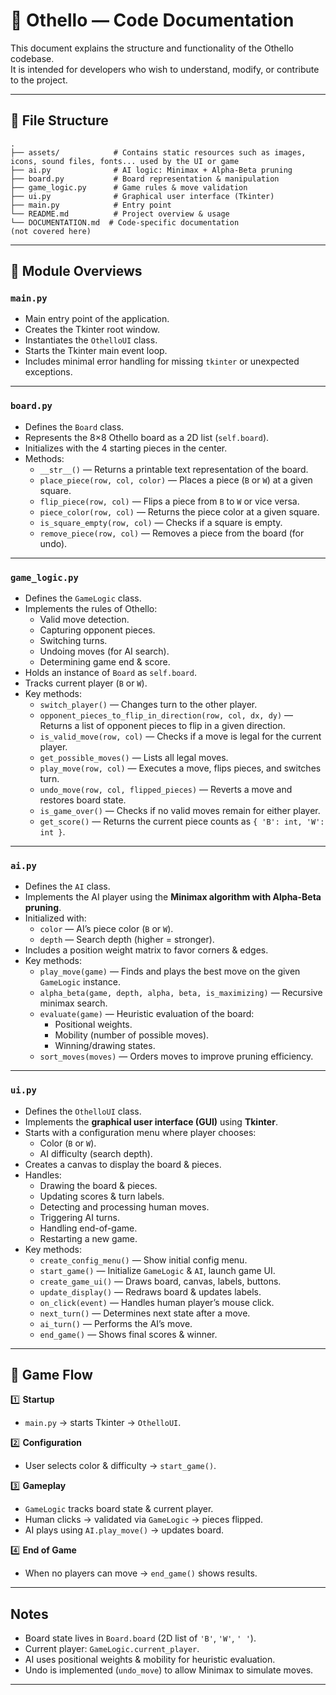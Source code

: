 # 📄 Othello — Code Documentation

This document explains the structure and functionality of the Othello codebase.  
It is intended for developers who wish to understand, modify, or contribute to the project.

---

## 📁 File Structure

```
.
├── assets/            # Contains static resources such as images, icons, sound files, fonts... used by the UI or game
├── ai.py              # AI logic: Minimax + Alpha-Beta pruning
├── board.py           # Board representation & manipulation
├── game_logic.py      # Game rules & move validation
├── ui.py              # Graphical user interface (Tkinter)
├── main.py            # Entry point
└── README.md          # Project overview & usage 
└── DOCUMENTATION.md  # Code-specific documentation
(not covered here)
```

---

## 🧠 Module Overviews

### `main.py`
- Main entry point of the application.
- Creates the Tkinter root window.
- Instantiates the `OthelloUI` class.
- Starts the Tkinter main event loop.
- Includes minimal error handling for missing `tkinter` or unexpected exceptions.

---

### `board.py`
- Defines the `Board` class.
- Represents the 8×8 Othello board as a 2D list (`self.board`).
- Initializes with the 4 starting pieces in the center.
- Methods:
  - `__str__()` — Returns a printable text representation of the board.
  - `place_piece(row, col, color)` — Places a piece (`B` or `W`) at a given square.
  - `flip_piece(row, col)` — Flips a piece from `B` to `W` or vice versa.
  - `piece_color(row, col)` — Returns the piece color at a given square.
  - `is_square_empty(row, col)` — Checks if a square is empty.
  - `remove_piece(row, col)` — Removes a piece from the board (for undo).

---

### `game_logic.py`
- Defines the `GameLogic` class.
- Implements the rules of Othello:
  - Valid move detection.
  - Capturing opponent pieces.
  - Switching turns.
  - Undoing moves (for AI search).
  - Determining game end & score.
- Holds an instance of `Board` as `self.board`.
- Tracks current player (`B` or `W`).
- Key methods:
  - `switch_player()` — Changes turn to the other player.
  - `opponent_pieces_to_flip_in_direction(row, col, dx, dy)` — Returns a list of opponent pieces to flip in a given direction.
  - `is_valid_move(row, col)` — Checks if a move is legal for the current player.
  - `get_possible_moves()` — Lists all legal moves.
  - `play_move(row, col)` — Executes a move, flips pieces, and switches turn.
  - `undo_move(row, col, flipped_pieces)` — Reverts a move and restores board state.
  - `is_game_over()` — Checks if no valid moves remain for either player.
  - `get_score()` — Returns the current piece counts as `{ 'B': int, 'W': int }`.

---

### `ai.py`
- Defines the `AI` class.
- Implements the AI player using the **Minimax algorithm with Alpha-Beta pruning**.
- Initialized with:
  - `color` — AI’s piece color (`B` or `W`).
  - `depth` — Search depth (higher = stronger).
- Includes a position weight matrix to favor corners & edges.
- Key methods:
  - `play_move(game)` — Finds and plays the best move on the given `GameLogic` instance.
  - `alpha_beta(game, depth, alpha, beta, is_maximizing)` — Recursive minimax search.
  - `evaluate(game)` — Heuristic evaluation of the board:
    - Positional weights.
    - Mobility (number of possible moves).
    - Winning/drawing states.
  - `sort_moves(moves)` — Orders moves to improve pruning efficiency.

---

### `ui.py`
- Defines the `OthelloUI` class.
- Implements the **graphical user interface (GUI)** using **Tkinter**.
- Starts with a configuration menu where player chooses:
  - Color (`B` or `W`).
  - AI difficulty (search depth).
- Creates a canvas to display the board & pieces.
- Handles:
  - Drawing the board & pieces.
  - Updating scores & turn labels.
  - Detecting and processing human moves.
  - Triggering AI turns.
  - Handling end-of-game.
  - Restarting a new game.
- Key methods:
  - `create_config_menu()` — Show initial config menu.
  - `start_game()` — Initialize `GameLogic` & `AI`, launch game UI.
  - `create_game_ui()` — Draws board, canvas, labels, buttons.
  - `update_display()` — Redraws board & updates labels.
  - `on_click(event)` — Handles human player’s mouse click.
  - `next_turn()` — Determines next state after a move.
  - `ai_turn()` — Performs the AI’s move.
  - `end_game()` — Shows final scores & winner.

---

## 🔄 Game Flow

1️⃣ **Startup**
- `main.py` → starts Tkinter → `OthelloUI`.

2️⃣ **Configuration**
- User selects color & difficulty → `start_game()`.

3️⃣ **Gameplay**
- `GameLogic` tracks board state & current player.
- Human clicks → validated via `GameLogic` → pieces flipped.
- AI plays using `AI.play_move()` → updates board.

4️⃣ **End of Game**
- When no players can move → `end_game()` shows results.

---

##  Notes

- Board state lives in `Board.board` (2D list of `'B'`, `'W'`, `' '`).
- Current player: `GameLogic.current_player`.
- AI uses positional weights & mobility for heuristic evaluation.
- Undo is implemented (`undo_move`) to allow Minimax to simulate moves.

---
